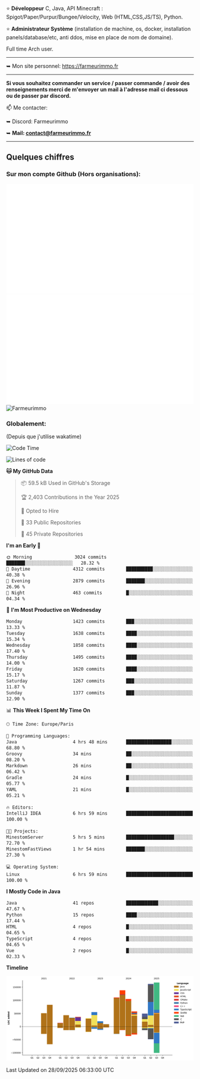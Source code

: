 ⭐ **Développeur** C, Java, API Minecraft : Spigot/Paper/Purpur/Bungee/Velocity, Web (HTML,CSS,JS/TS), Python.

⭐ **Administrateur Système** (installation de machine, os, docker, installation panels/database/etc, anti ddos, mise en place de nom de domaine).

Full time Arch user.

---

➥ Mon site personnel: https://farmeurimmo.fr

---

**Si vous souhaitez commander un service / passer commande / avoir des renseignements merci de m'envoyer un mail à l'adresse mail ci dessous ou de passer par discord.**

📫 Me contacter:
 
   ➥ Discord: Farmeurimmo
   
   ➥ **Mail: contact@farmeurimmo.fr**

---
## Quelques chiffres

### Sur mon compte Github (Hors organisations):

<a href="https://github.com/Farmeurimmo/github-stats">
<img src="https://github.com/Farmeurimmo/github-stats/blob/master/generated/overview.svg#gh-dark-mode-only" />
<img src="https://github.com/Farmeurimmo/github-stats/blob/master/generated/languages.svg#gh-dark-mode-only" />
</a>

<img src="https://komarev.com/ghpvc/?username=Farmeurimmo" alt="Farmeurimmo" />

### Globalement:

(Depuis que j'utilise wakatime)
<!--START_SECTION:waka-->
![Code Time](http://img.shields.io/badge/Code%20Time-2%2C477%20hrs%2035%20mins-blue)

![Lines of code](https://img.shields.io/badge/From%20Hello%20World%20I%27ve%20Written-1.2%20million%20lines%20of%20code-blue)

**🐱 My GitHub Data** 

> 📦 59.5 kB Used in GitHub's Storage 
 > 
> 🏆 2,403 Contributions in the Year 2025
 > 
> 💼 Opted to Hire
 > 
> 📜 33 Public Repositories 
 > 
> 🔑 45 Private Repositories 
 > 
**I'm an Early 🐤** 

```text
🌞 Morning                3024 commits        ███████░░░░░░░░░░░░░░░░░░   28.32 % 
🌆 Daytime                4312 commits        ██████████░░░░░░░░░░░░░░░   40.38 % 
🌃 Evening                2879 commits        ███████░░░░░░░░░░░░░░░░░░   26.96 % 
🌙 Night                  463 commits         █░░░░░░░░░░░░░░░░░░░░░░░░   04.34 % 
```
📅 **I'm Most Productive on Wednesday** 

```text
Monday                   1423 commits        ███░░░░░░░░░░░░░░░░░░░░░░   13.33 % 
Tuesday                  1638 commits        ████░░░░░░░░░░░░░░░░░░░░░   15.34 % 
Wednesday                1858 commits        ████░░░░░░░░░░░░░░░░░░░░░   17.40 % 
Thursday                 1495 commits        ████░░░░░░░░░░░░░░░░░░░░░   14.00 % 
Friday                   1620 commits        ████░░░░░░░░░░░░░░░░░░░░░   15.17 % 
Saturday                 1267 commits        ███░░░░░░░░░░░░░░░░░░░░░░   11.87 % 
Sunday                   1377 commits        ███░░░░░░░░░░░░░░░░░░░░░░   12.90 % 
```


📊 **This Week I Spent My Time On** 

```text
🕑︎ Time Zone: Europe/Paris

💬 Programming Languages: 
Java                     4 hrs 48 mins       █████████████████░░░░░░░░   68.80 % 
Groovy                   34 mins             ██░░░░░░░░░░░░░░░░░░░░░░░   08.20 % 
Markdown                 26 mins             ██░░░░░░░░░░░░░░░░░░░░░░░   06.42 % 
Gradle                   24 mins             █░░░░░░░░░░░░░░░░░░░░░░░░   05.77 % 
YAML                     21 mins             █░░░░░░░░░░░░░░░░░░░░░░░░   05.21 % 

🔥 Editors: 
IntelliJ IDEA            6 hrs 59 mins       █████████████████████████   100.00 % 

🐱‍💻 Projects: 
MinestomServer           5 hrs 5 mins        ██████████████████░░░░░░░   72.70 % 
MinestomFastViews        1 hr 54 mins        ███████░░░░░░░░░░░░░░░░░░   27.30 % 

💻 Operating System: 
Linux                    6 hrs 59 mins       █████████████████████████   100.00 % 
```

**I Mostly Code in Java** 

```text
Java                     41 repos            ████████████░░░░░░░░░░░░░   47.67 % 
Python                   15 repos            ████░░░░░░░░░░░░░░░░░░░░░   17.44 % 
HTML                     4 repos             █░░░░░░░░░░░░░░░░░░░░░░░░   04.65 % 
TypeScript               4 repos             █░░░░░░░░░░░░░░░░░░░░░░░░   04.65 % 
Vue                      2 repos             █░░░░░░░░░░░░░░░░░░░░░░░░   02.33 % 
```



**Timeline**

![Lines of Code chart](https://raw.githubusercontent.com/Farmeurimmo/Farmeurimmo/main/assets/bar_graph.png)


 Last Updated on 28/09/2025 06:33:00 UTC
<!--END_SECTION:waka-->
